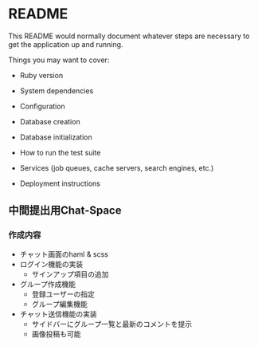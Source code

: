 # README

This README would normally document whatever steps are necessary to get the
application up and running.

Things you may want to cover:

* Ruby version

* System dependencies

* Configuration

* Database creation

* Database initialization

* How to run the test suite

* Services (job queues, cache servers, search engines, etc.)

* Deployment instructions

## 中間提出用Chat-Space

### 作成内容
- チャット画面のhaml & scss
- ログイン機能の実装
  - サインアップ項目の追加
- グループ作成機能
  - 登録ユーザーの指定
  - グループ編集機能
- チャット送信機能の実装
  - サイドバーにグループ一覧と最新のコメントを提示
  - 画像投稿も可能
